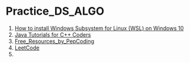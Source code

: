 # Practice_DS_ALGO

1. [How to install Windows Subsystem for Linux (WSL) on Windows 10](https://github.com/iaman877/Practice_DS_ALGO/blob/master/log.md)
2. [Java Tutorials for C++ Coders](https://github.com/iaman877/Practice_DS_ALGO/tree/master/Java%20Tutorials%20for%20C%2B%2B%20Coders)
3. [Free_Resources_by_PepCoding](https://github.com/iaman877/Practice_DS_ALGO/tree/master/Free_Resources_by_PepCoding/Level-1/Basics%20of%20Programming)
4. [LeetCode](https://github.com/iaman877/Practice_DS_ALGO/tree/master/LeetCode)
5. 
